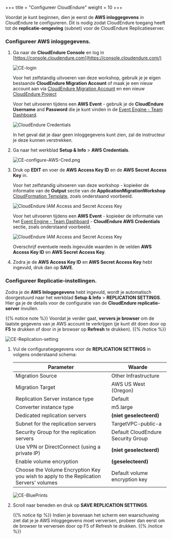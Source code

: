 +++
title = "Configureer CloudEndure"
weight = 10
+++


Voordat je kunt beginnen, dien je eerst de **AWS inloggegevens** in CloudEndure te configureren. Dit is nodig zodat CloudEndure toegang heeft tot de **replicatie-omgeving** (subnet) voor de CloudEndure Replicatieserver.

### Configureer AWS inloggegevens.

1. Ga naar de **CloudEndure Console** en log in [https://console.cloudendure.com](https://console.cloudendure.com/)

    ![CE-login](/ce/CE-login.png)

    Voor het zelfstandig uitvoeren van deze workshop, gebruik je je eigen bestaande **CloudEndure Migration Account** of maak je een nieuw account aan via [CloudEndure Migration Account](https://console.cloudendure.com/#/register/register) en een nieuw <a href="https://docs.cloudendure.com/#Getting_Started_with_CloudEndure/Working_with_Projects/Working_with_Projects.htm#Creating_a_New_Project%3FTocPath%3DNavigation%7CGetting%2520Started%2520with%2520CloudEndure%7CWorking%2520with%2520Projects%7C_____2" target="_blank" rel="noopener noreferrer">CloudEndure Project</a>

    Voor het uitvoeren tijdens een **AWS Event** - gebruik je de **CloudEndure Username** and **Password** die je kunt vinden in de <A href="https://dashboard.eventengine.run/dashboard" target="_blank" rel="noopener noreferrer">Event Engine - Team Dashboard</a>.

    ![CloudEndure Credentials](/ce/CE-console-credentials.png)

    In het geval dat je daar geen inloggegevens kunt zien, zal de instructeur je deze kunnen verstrekken.

2. Ga naar het werkblad **Setup & Info** > **AWS Credentials**.

    ![CE-configure-AWS-Cred.png](/ce/CE-configure-AWS-Cred.png.png)

3. Druk op **EDIT** en voer de **AWS Access Key ID** en de **AWS Secret Access Key** in. 
   
    Voor het zelfstandig uitvoeren van deze workshop - kopieëer de informatie van de **Output** sectie van de **ApplicationMigrationWorkshop** <a href="https://us-west-2.console.aws.amazon.com/cloudformation/home?region=us-west-2#/" target="_blank" rel="noopener noreferrer">CloudFormation Template</a>, zoals onderstaand voorbeeld.

    ![CloudEndure IAM Access and Secret Access Key](/ce/ce-self-service-accesskeys.png)

    Voor het uitvoeren tijdens een **AWS Event** - kopieëer de informatie van het <A href="https://dashboard.eventengine.run/dashboard" target="_blank" rel="noopener noreferrer">Event Engine - Team Dashboard</a> - **CloudEndure AWS Credentials** sectie, zoals onderstaand voorbeeld.

    ![CloudEndure IAM Access and Secret Access Key](/ce/CE-credentials.png)

    Overschrijf eventuele reeds ingevulde waarden in de velden **AWS Access Key ID** en **AWS Secret Access Key**.

4. Zodra je de **AWS Access Key ID** en **AWS Secret Access Key** hebt ingevuld, druk dan op **SAVE**.

### Configureer Replicatie-instellingen.

Zodra je de **AWS Inloggegevens** hebt ingevuld, wordt je automatisch doorgestuurd naar het werkblad **Setup & Info** > **REPLICATION SETTINGS**. Hier ga je de details voor de configuratie van de **CloudEndure replicatie-server** invullen.

{{% notice note %}}
Voordat je verder gaat, **ververs je browser** om de laatste gegevens van je AWS account te verkrijgen (je kunt dit doen door op **F5** te drukken of door in je browser op **Refresh** te drukken).
{{% /notice %}}

![CE-Replication-setting](/ce/CE-Replication-setting.png)

1. Vul de configuratiegegevens voor de **REPLICATION SETTINGS** in volgens onderstaand schema:

    | Parameter                                  | Waarde                                                        |
    | ------------------------------------------ | ------------------------------------------------------------ |
    | Migration Source                           | Other Infrastructure                                         |
    | Migration Target                           | AWS US West (Oregon)                                         |
    | Replication Server instance type           | Default                                                      |
    | Converter instance type                    | m5.large                                                     |
    | Dedicated replication servers              | **(niet geselecteerd)**                                                    |
    | Subnet for the replication servers         | TargetVPC-public-a |
    | Security Group for the replication servers | Default CloudEndure Security Group                                                     |
    | Use VPN or DirectConnect (using a private IP) | **(niet geselecteerd)**                                                |
    | Enable volume encryption                   | **(geselecteerd)**                                                     |    
    | Choose the Volume Encryption Key you wish to apply to the Replication Servers' volumes | Default volume encryption key  |
    
    ![CE-BluePrints](/ce/ce-blueprint-details.png)

2. Scroll naar beneden en druk op **SAVE REPLICATION SETTINGS**.

    {{% notice tip %}}
Indien je bovenaan het scherm een waarschuwing ziet dat je je AWS inloggegevens moet verversen, probeer dan eerst om de browser te verversen door op F5 of Refresh te drukken.
{{% /notice %}}
